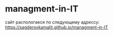 # managment-in-IT

сайт распологаеся по следующему адрессу: https://sagderovkamalit.github.io/managment-in-IT